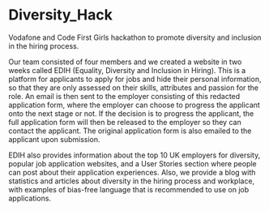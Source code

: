 # Diversity_Hack
 Vodafone and Code First Girls hackathon to promote diversity and inclusion in the hiring process. 
 
 Our team consisted of four members and we created a website in two weeks called EDIH (Equality, Diversity and Inclusion in Hiring). This is a platform for applicants to apply for jobs and hide their personal information, so that they are only assessed on their skills, attributes and passion for the role. An email is then sent to the employer consisting of this redacted application form, where the employer can choose to progress the applicant onto the next stage or not. If the decision is to progress the applicant, the full application form will then be released to the employer so they can contact the applicant. The original application form is also emailed to the applicant upon submission. 
 
 EDIH also provides information about the top 10 UK employers for diversity, popular job application websites, and a User Stories section where people can post about their application experiences. Also, we provide a blog with statistics and articles about diversity in the hiring process and workplace, with examples of bias-free language that is recommended to use on job applications. 
